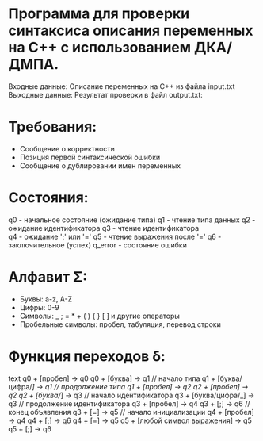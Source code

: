 # Программа для проверки синтаксиса описания переменных на C++ с использованием ДКА/ДМПА.

Входные данные: Описание переменных на C++ из файла input.txt
Выходные данные: Результат проверки в файл output.txt:

# Требования:
- Сообщение о корректности
- Позиция первой синтаксической ошибки
- Сообщение о дублировании имен переменных

# Состояния:
q0 - начальное состояние (ожидание типа)
q1 - чтение типа данных
q2 - ожидание идентификатора
q3 - чтение идентификатора  
q4 - ожидание ';' или '='
q5 - чтение выражения после '='
q6 - заключительное (успех)
q_error - состояние ошибки

# Алфавит Σ:
- Буквы: a-z, A-Z
- Цифры: 0-9
- Символы: _ ; = * + ( ) { } [ ] и другие операторы
- Пробельные символы: пробел, табуляция, перевод строки

# Функция переходов δ:
text
q0 + [пробел] → q0
q0 + [буква] → q1  // начало типа
q1 + [буква/цифра/_] → q1  // продолжение типа
q1 + [пробел] → q2
q2 + [пробел] → q2
q2 + [буква/_] → q3  // начало идентификатора
q3 + [буква/цифра/_] → q3  // продолжение идентификатора
q3 + [пробел] → q4
q3 + [;] → q6  // конец объявления
q3 + [=] → q5  // начало инициализации
q4 + [пробел] → q4
q4 + [;] → q6
q4 + [=] → q5
q5 + [любой символ выражения] → q5
q5 + [;] → q6
